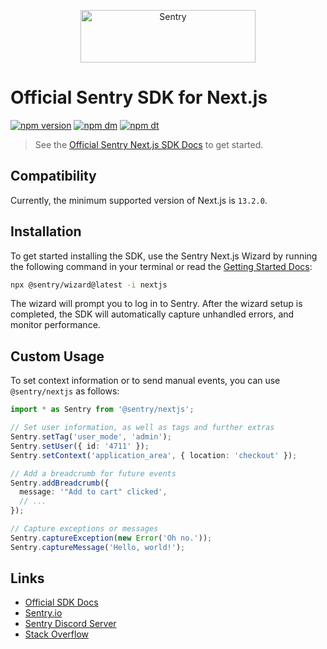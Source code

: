 <p align="center">
  <a href="https://sentry.io/?utm_source=github&utm_medium=logo" target="_blank">
    <img src="https://sentry-brand.storage.googleapis.com/sentry-wordmark-dark-280x84.png" alt="Sentry" width="280" height="84">
  </a>
</p>

# Official Sentry SDK for Next.js

[![npm version](https://img.shields.io/npm/v/@sentry/nextjs.svg)](https://www.npmjs.com/package/@sentry/nextjs)
[![npm dm](https://img.shields.io/npm/dm/@sentry/nextjs.svg)](https://www.npmjs.com/package/@sentry/nextjs)
[![npm dt](https://img.shields.io/npm/dt/@sentry/nextjs.svg)](https://www.npmjs.com/package/@sentry/nextjs)

> See the [Official Sentry Next.js SDK Docs](https://docs.sentry.io/platforms/javascript/guides/nextjs/) to get started.

## Compatibility

Currently, the minimum supported version of Next.js is `13.2.0`.

## Installation

To get started installing the SDK, use the Sentry Next.js Wizard by running the following command in your terminal or
read the [Getting Started Docs](https://docs.sentry.io/platforms/javascript/guides/nextjs/):

```sh
npx @sentry/wizard@latest -i nextjs
```

The wizard will prompt you to log in to Sentry. After the wizard setup is completed, the SDK will automatically capture
unhandled errors, and monitor performance.

## Custom Usage

To set context information or to send manual events, you can use `@sentry/nextjs` as follows:

```ts
import * as Sentry from '@sentry/nextjs';

// Set user information, as well as tags and further extras
Sentry.setTag('user_mode', 'admin');
Sentry.setUser({ id: '4711' });
Sentry.setContext('application_area', { location: 'checkout' });

// Add a breadcrumb for future events
Sentry.addBreadcrumb({
  message: '"Add to cart" clicked',
  // ...
});

// Capture exceptions or messages
Sentry.captureException(new Error('Oh no.'));
Sentry.captureMessage('Hello, world!');
```

## Links

- [Official SDK Docs](https://docs.sentry.io/platforms/javascript/guides/nextjs/)
- [Sentry.io](https://sentry.io/?utm_source=github&utm_medium=npm_nextjs)
- [Sentry Discord Server](https://discord.gg/Ww9hbqr)
- [Stack Overflow](https://stackoverflow.com/questions/tagged/sentry)
